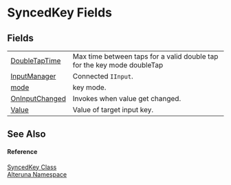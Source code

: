 # SyncedKey Fields




## Fields
<table>
<tr>
<td><a href="F_Alteruna_SyncedKey_DoubleTapTime">DoubleTapTime</a></td>
<td>Max time between taps for a valid double tap for the key mode doubleTap</td></tr>
<tr>
<td><a href="F_Alteruna_SyncedKey_InputManager">InputManager</a></td>
<td>Connected <code>IInput</code>.</td></tr>
<tr>
<td><a href="F_Alteruna_SyncedKey_mode">mode</a></td>
<td>key mode.</td></tr>
<tr>
<td><a href="F_Alteruna_SyncedKey_OnInputChanged">OnInputChanged</a></td>
<td>Invokes when value get changed.</td></tr>
<tr>
<td><a href="F_Alteruna_SyncedKey_Value">Value</a></td>
<td>Value of target input key.</td></tr>
</table>

## See Also


#### Reference
<a href="T_Alteruna_SyncedKey">SyncedKey Class</a>  
<a href="N_Alteruna">Alteruna Namespace</a>  
